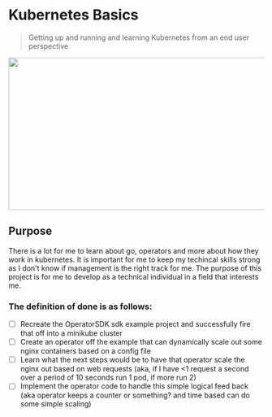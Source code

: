 # Kubernetes Basics
> Getting up and running and learning Kubernetes from an end user perspective

<img src="images/Kubernetes-training-in-Hyderabad.jpg" width="600" height="300" align="center" />

## Purpose
There is a lot for me to learn about go, operators and more about how they work in kubernetes. It is important for me to keep my techincal skills strong as I don't know if management is the right track for me. The purpose of this project is for me to develop as a technical individual in a field that interests me.

### The definition of done is as follows:
- [ ] Recreate the OperatorSDK sdk example project and successfully fire that off into a minikube cluster
- [ ] Create an operator off the example that can dynamically scale out some nginx containers based on a config file
- [ ] Learn what the next steps would be to have that operator scale the nginx out based on web requests (aka, if I have <1 request a second over a period of 10 seconds run 1 pod, if more run 2)
- [ ] Implement the operator code to handle this simple logical feed back (aka operator keeps a counter or something? and time based can do some simple scaling)
